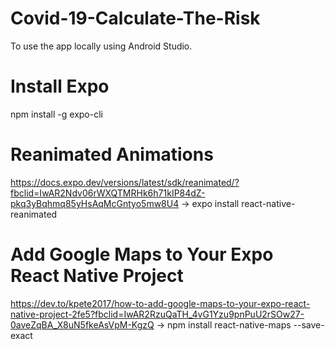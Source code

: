 # Covid-19-Calculate-The-Risk
To use the app locally using Android Studio.

# Install Expo
npm install -g expo-cli

# Reanimated Animations
https://docs.expo.dev/versions/latest/sdk/reanimated/?fbclid=IwAR2Ndv06rWXQTMRHk6h71kIP84dZ-pkq3yBqhmq85yHsAqMcGntyo5mw8U4
-> expo install react-native-reanimated
	

# Add Google Maps to Your Expo React Native Project
https://dev.to/kpete2017/how-to-add-google-maps-to-your-expo-react-native-project-2fe5?fbclid=IwAR2RzuQaTH_4vG1Yzu9pnPuU2rSOw27-0aveZqBA_X8uN5fkeAsVpM-KgzQ
-> npm install react-native-maps --save-exact

